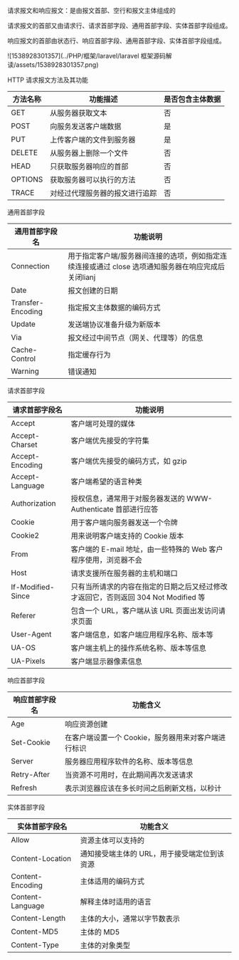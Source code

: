 请求报文和响应报文：是由报文首部、空行和报文主体组成的

请求报文的首部又由请求行、请求首部字段、通用首部字段、实体首部字段组成。

响应报文的首部由状态行、响应首部字段、通用首部字段、实体首部字段组成。

![1538928301357](../PHP/框架/laravel/laravel 框架源码解读/assets/1538928301357.png)

HTTP 请求报文方法及其功能

| 方法名称 | 功能描述                       | 是否包含主体数据 |
| -------- | ------------------------------ | ---------------- |
| GET      | 从服务器获取文本               | 否               |
| POST     | 向服务发送客户端数据           | 是               |
| PUT      | 上传客户端的文件到服务器       | 是               |
| DELETE   | 从服务器上删除一个文件         | 否               |
| HEAD     | 只获取服务器响应的首部         | 否               |
| OPTIONS  | 获取服务器可以执行的方法       | 否               |
| TRACE    | 对经过代理服务器的报文进行追踪 | 否               |

通用首部字段

| 通用首部字段名    | 功能说明                                                     |
| ----------------- | ------------------------------------------------------------ |
| Connection        | 用于指定客户端/服务器间连接的选项，例如指定连续连接或通过 close 选项通知服务器在响应完成后关闭lianj |
| Date              | 报文创建的日期                                               |
| Transfer-Encoding | 指定报文主体数据的编码方式                                   |
| Update            | 发送端协议准备升级为新版本                                   |
| Via               | 报文经过中间节点（网关、代理等）的信息                       |
| Cache-Control     | 指定缓存行为                                                 |
| Warning           | 错误通知                                                     |

请求首部字段

| 请求首部字段名    | 功能说明                                                     |
| ----------------- | ------------------------------------------------------------ |
| Accept            | 客户端可处理的媒体                                           |
| Accept-Charset    | 客户端优先接受的字符集                                       |
| Accept-Encoding   | 客户端优先接受的编码方式，如 gzip                            |
| Accept-Language   | 客户端希望的语言种类                                         |
| Authorization     | 授权信息，通常用于对服务器发送的 WWW-Authenticate 首部进行应答 |
| Cookie            | 用于客户端向服务器发送一个令牌                               |
| Cookie2           | 用来说明客户端支持的 Cookie 版本                             |
| From              | 客户端的 E-mail 地址，由一些特殊的 Web 客户程序使用，浏览器不会 |
| Host              | 请求支援所在服务器的主机和端口                               |
| If-Modified-Since | 只有当所请求的内容在指定的日期之后又经过修改才返回它，否则返回 304 Not Modified 等 |
| Referer           | 包含一个 URL，客户端从该 URL 页面出发访问请求页面            |
| User-Agent        | 客户端信息，如客户端应用程序名称、版本等                     |
| UA-OS             | 客户端主机上的操作系统名称、版本等信息                       |
| UA-Pixels         | 客户端显示器像素信息                                         |

响应首部字段

| 响应首部字段名 | 功能含义                                            |
| -------------- | --------------------------------------------------- |
| Age            | 响应资源创建                                        |
| Set-Cookie     | 在客户端设置一个 Cookie，服务器用来对客户端进行标识 |
| Server         | 服务器应用程序软件的名称、版本等信息                |
| Retry-After    | 当资源不可用时，在此期间再次发送请求                |
| Refresh        | 表示浏览器应该在多长时间之后刷新文档，以秒计        |

实体首部字段

| 实体首部字段名   | 功能含义                                     |
| ---------------- | -------------------------------------------- |
| Allow            | 资源主体可以支持的                           |
| Content-Location | 通知接受端主体的 URL，用于接受端定位到该资源 |
| Content-Encoding | 主体适用的编码方式                           |
| Content-Language | 解释主体时适用的语言                         |
| Content-Length   | 主体的大小，通常以字节数表示                 |
| Content-MD5      | 主体的 MD5                                   |
| Content-Type     | 主体的对象类型                               |

